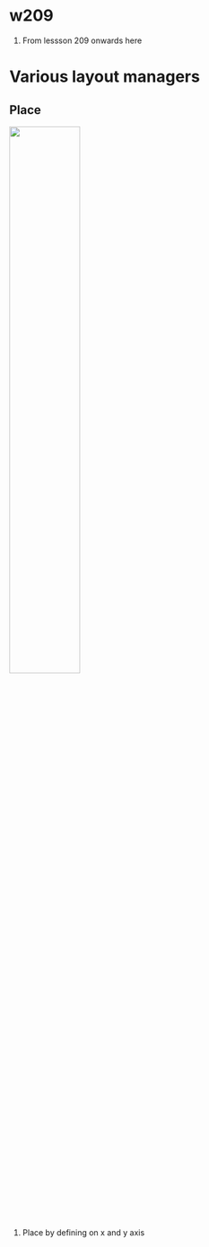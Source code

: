 # w209

1. From lessson 209 onwards here 

# Various layout managers 

## Place 

<img src="https://i0.wp.com/statisticsbyjim.com/wp-content/uploads/2023/01/coordinate_plane.png?fit=499%2C499&ssl=1" width="50%">

1. Place by defining on x and y axis 
